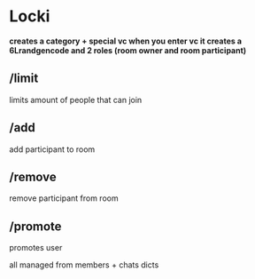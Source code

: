 # Locki

**creates a category + special vc
when you enter vc it creates a 6Lrandgencode and 2 roles (room owner and room participant)**

## /limit

limits amount of people that can join

## /add

add participant to room

## /remove

remove participant from room

## /promote

promotes user

all managed from members + chats dicts
